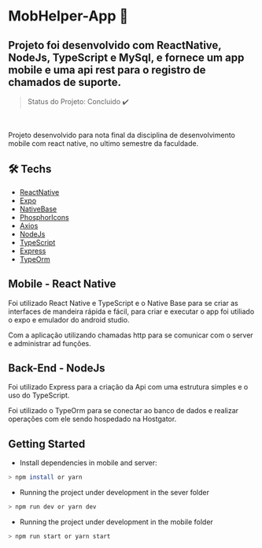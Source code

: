 ﻿# MobHelper-App 📱
 
 ## Projeto foi desenvolvido com ReactNative, NodeJs, TypeScript e MySql, e fornece um app mobile e uma api rest para o registro de chamados de suporte.
 
 > Status do Projeto: Concluido :heavy_check_mark:
 
 <br>
 
Projeto desenvolvido para nota final da disciplina de desenvolvimento mobile com react native, no ultimo semestre da faculdade.
 
 ## 🛠 Techs

- [ReactNative](https://reactnative.dev/)
- [Expo](https://expo.dev/)
- [NativeBase](https://nativebase.io/)
- [PhosphorIcons](https://phosphoricons.com/)
- [Axios](https://axios-http.com/)
- [NodeJs](https://nodejs.org/en/)
- [TypeScript](https://www.typescriptlang.org/)
- [Express](http://expressjs.com/pt-br/)
- [TypeOrm](https://typeorm.io/)

 ## Mobile - React Native
 
 Foi utilizado React Native e TypeScript e o Native Base para se criar as interfaces de mandeira rápida e fácil, para criar e executar o app foi utiliado o expo e emulador do android studio. 
 
Com a aplicação utilizando chamadas http para se comunicar com o server e administrar ad funções.

 ## Back-End - NodeJs
 
 Foi utilizado Express para a criação da Api com uma estrutura simples e o uso do TypeScript.
 
 Foi utilizado o TypeOrm para se conectar ao banco de dados e realizar operações com ele sendo hospedado na Hostgator.
 
## Getting Started

- Install dependencies in mobile and server:
```sh
> npm install or yarn 
```

- Running the project under development in the sever folder
```sh
> npm run dev or yarn dev
```

- Running the project under development in the mobile folder
```sh
> npm run start or yarn start
```
